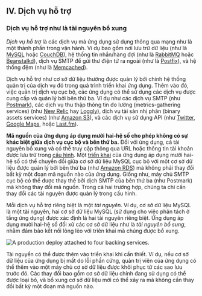 ## IV. Dịch vụ hỗ trợ
### Dịch vụ hỗ trợ như là tài nguyên bổ xung

*Dịch vụ hỗ trợ* là các dịch vụ mà ứng dụng sử dụng thông qua mạng như là một thành phần trong vận hành. Ví dụ bao gồm nơi lưu trữ dữ liệu (như là [MySQL](http://dev.mysql.com/) hoặc [CouchDB](http://couchdb.apache.org/)), hệ thống tin nhắn/hàng đợi (như là [RabbitMQ](http://www.rabbitmq.com/) hoặc [Beanstalkd](http://kr.github.com/beanstalkd/)), dịch vụ SMTP để gửi thư điện tử ra ngoài (như là [Postfix](http://www.postfix.org/)), và hệ thống đệm (như là [Memcached](http://memcached.org/)).

Dịch vụ hỗ trợ như cơ sở dữ liệu thường được quản lý bởi chính hệ thống quản trị của dịch vụ đó trong quá trình triển khai ứng dụng. Thêm vào đó, việc quản trị dịch vụ cục bộ, các ứng dụng có thể sử dụng các dịch vụ được cung cấp và quản lý bởi bên thứ ba. Ví dụ như các dịch vụ SMTP (như [Postmark](http://postmarkapp.com/)), các dịch vụ thu thập thông tin đo lường (metrics-gathering services) (như [New Relic](http://newrelic.com/) hay [Loggly](http://www.loggly.com/)), dịch vụ tài sản nhị phân (binary assets services) (như [Amazon S3](http://aws.amazon.com/s3/)), và các dịch vụ sử dụng API (như [Twitter](http://dev.twitter.com/), [Google Maps](http://code.google.com/apis/maps/index.html), hoặc [Last.fm](http://www.last.fm/api)).

**Mã nguồn của ứng dụng áp dụng mười hai-hệ số cho phép không có sự khác biệt giữa dịch vụ cục bộ và bên thứ ba.** Đối với ứng dụng, cả tài nguyên bổ xung và có thể truy cập thông qua URL hoặc thông tin tài khoản được lưu trữ trong [cấu hình](./config). Một [triển khai](./codebase) của ứng dụng áp dụng mười hai-hệ số có thể chuyển đổi giữa cơ sở dữ liệu MySQL cục bộ với một cơ sở dữ liệu được quản lý bởi bên thứ ba (như [Amazon RDS](http://aws.amazon.com/rds/)) mà không phải thay đổi bất kỳ một đoạn mã nguồn nào của ứng dụng. Giống như, máy chủ SMTP cục bộ có thể được thay thế bởi dịch SMTP của bên thứ ba (như Postmark) mà không thay đổi mã nguồn. Trong cả hai trường hợp, chúng ta chỉ cần thay đổi các tài nguyên được quản lý trong cấu hình.

Mỗi dịch vụ hỗ trợ riêng biệt là một *tài nguyên*. Ví dụ, cơ sở dữ liệu MySQL là một tài nguyên, hai cơ sở dữ liệu MySQL (sử dụng cho việc phân tách ở tầng ứng dụng) được xác định là hai tài nguyên riêng biệt. Ứng dụng áp dụng mười hai-hệ số đối xử các cơ sở dữ liệu như là *tài nguyên bổ sung*, nhằm đảm bảo kết nối lỏng lẻo với triên khai mà chúng được bổ xung.

<img src="/images/attached-resources.png" class="full" alt="A production deploy attached to four backing services." />

Tài nguyển có thể được thêm vào triển khai khi cần thiết. Ví dụ, nếu cơ sở dữ liệu của ứng dụng bị mất do lỗi phần cứng, quản trị viên của ứng dụng có thể thêm vào một máy chủ cơ sở dữ liệu được khôi phục từ các sao lưu trước đó. Các thay đổi bao gồm cơ sở dữ liệu chính đang sử dụng có thể được loại bỏ, và bổ xung cơ sở dữ liệu mới có thể xảy ra mà không cần thay đổi bất kỳ một đoạn mã nguồn nào.
